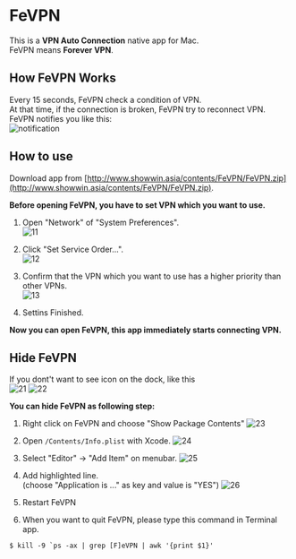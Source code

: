 FeVPN
=====

This is a **VPN Auto Connection** native app for Mac.  
FeVPN means **Forever VPN**.

## How FeVPN Works
Every 15 seconds, FeVPN check a condition of VPN.  
At that time, if the connection is broken, FeVPN try to reconnect VPN.  
FeVPN notifies you like this:  
![notification](http://www.showwin.asia/contents/FeVPN/FeVPN_notification.png)

## How to use
Download app from [http://www.showwin.asia/contents/FeVPN/FeVPN.zip](http://www.showwin.asia/contents/FeVPN/FeVPN.zip).

**Before opening FeVPN, you have to set VPN which you want to use.**

1. Open "Network" of "System Preferences".  
![11](http://www.showwin.asia/contents/FeVPN/FeVPN_11.png)

2. Click "Set Service Order...".  
![12](http://www.showwin.asia/contents/FeVPN/FeVPN_12.png)

3. Confirm that the VPN which you want to use has a higher priority than other VPNs.  
![13](http://www.showwin.asia/contents/FeVPN/FeVPN_13.png)

4. Settins Finished.

**Now you can open FeVPN, this app immediately starts connecting VPN.**



## Hide FeVPN
If you dont't want to see icon on the dock, like this  
![21](http://www.showwin.asia/contents/FeVPN/FeVPN_21.png)
![22](http://www.showwin.asia/contents/FeVPN/FeVPN_22.png)

**You can hide FeVPN as following step:**

1. Right click on FeVPN and choose "Show Package Contents"
![23](http://www.showwin.asia/contents/FeVPN/FeVPN_23.png)

2. Open `/Contents/Info.plist` with Xcode.
![24](http://www.showwin.asia/contents/FeVPN/FeVPN_24.png)

3. Select "Editor" → "Add Item" on menubar.
![25](http://www.showwin.asia/contents/FeVPN/FeVPN_25.png)

4. Add highlighted line.  
(choose "Application is ..." as key and value is "YES")
![26](http://www.showwin.asia/contents/FeVPN/FeVPN_26.png)

5. Restart FeVPN

6. When you want to quit FeVPN, please type this command in Terminal app.
```
$ kill -9 `ps -ax | grep [F]eVPN | awk '{print $1}'
```
